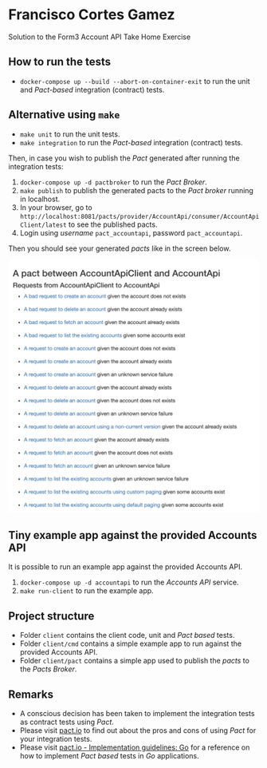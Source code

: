 # Francisco Cortes Gamez

Solution to the Form3 Account API Take Home Exercise

## How to run the tests

* `docker-compose up --build --abort-on-container-exit` to run the unit and _Pact-based_ integration (contract) tests.

## Alternative using `make`
 
* `make unit` to run the unit tests.
* `make integration` to run the _Pact-based_ integration (contract) tests.

Then, in case you wish to publish the _Pact_ generated after running the integration tests:

1. `docker-compose up -d pactbroker` to run the _Pact Broker_.
1. `make publish` to publish the generated pacts to the _Pact broker_ running in localhost.
1. In your browser, go to `http://localhost:8081/pacts/provider/AccountApi/consumer/AccountApiClient/latest` to see the published pacts.
1. Login using _username_ `pact_accountapi`, password `pact_accountapi`.

Then you should see your generated _pacts_ like in the screen below.

![Pacts in your Pact Broker](/docs/images/pact-interactions.png "Pacts in your Pact Broker")

## Tiny example app against the provided Accounts API

It is possible to run an example app against the provided Accounts API.

1. `docker-compose up -d accountapi` to run the _Accounts API_ service.
1. `make run-client` to run the example app.

## Project structure

* Folder `client` contains the client code, unit and _Pact based_ tests.
* Folder `client/cmd` contains a simple example app to run against the provided Accounts API. 
* Folder `client/pact` contains a simple app used to publish the _pacts_ to the _Pacts Broker_.

## Remarks

* A conscious decision has been taken to implement the integration tests as contract tests using _Pact_.
* Please visit [pact.io](https://docs.pact.io/) to find out about the pros and cons of using _Pact_ for your integration tests.  
* Please visit [pact.io - Implementation guidelines: Go](https://docs.pact.io/implementation_guides/go) for a reference on how to implement _Pact based_ tests in _Go_ applications. 

